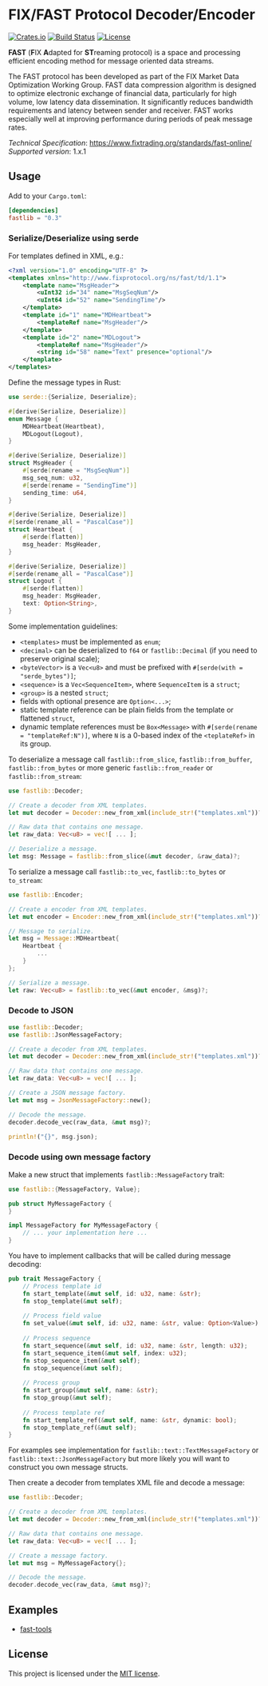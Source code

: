 # FIX/FAST Protocol Decoder/Encoder
[![Crates.io](https://img.shields.io/crates/v/fastlib?style=flat-square)](https://crates.io/crates/fastlib)
[![Build Status](https://img.shields.io/github/actions/workflow/status/mcsakoff/rs-fastlib/rust.yml?branch=main&style=flat-square)](https://github.com/mcsakoff/rs-fastlib/actions/workflows/rust.yml?query=branch%3Amain)
[![License](https://img.shields.io/badge/license-MIT-blue?style=flat-square)](LICENSE-MIT)

**FAST** (**F**IX **A**dapted for **ST**reaming protocol) is a space and processing efficient encoding method for message oriented data streams.

The FAST protocol has been developed as part of the FIX Market Data Optimization Working Group.
FAST data compression algorithm is designed to optimize electronic exchange of financial data, particularly for high volume,
low latency data dissemination. It significantly reduces bandwidth requirements and latency between sender and receiver.
FAST works especially well at improving performance during periods of peak message rates.

_Technical Specification_: https://www.fixtrading.org/standards/fast-online/  
_Supported version_: 1.x.1


## Usage

Add to your `Cargo.toml`:

```toml
[dependencies]
fastlib = "0.3"
```

### Serialize/Deserialize using serde

For templates defined in XML, e.g.:

```xml
<?xml version="1.0" encoding="UTF-8" ?>
<templates xmlns="http://www.fixprotocol.org/ns/fast/td/1.1">
    <template name="MsgHeader">
        <uInt32 id="34" name="MsgSeqNum"/>
        <uInt64 id="52" name="SendingTime"/>
    </template>
    <template id="1" name="MDHeartbeat">
        <templateRef name="MsgHeader"/>
    </template>
    <template id="2" name="MDLogout">
        <templateRef name="MsgHeader"/>
        <string id="58" name="Text" presence="optional"/>
    </template>
</templates>
```

Define the message types in Rust:

```rust
use serde::{Serialize, Deserialize};

#[derive(Serialize, Deserialize)]
enum Message {
    MDHeartbeat(Heartbeat),
    MDLogout(Logout),
}

#[derive(Serialize, Deserialize)]
struct MsgHeader {
    #[serde(rename = "MsgSeqNum")]
    msg_seq_num: u32,
    #[serde(rename = "SendingTime")]
    sending_time: u64,
}

#[derive(Serialize, Deserialize)]
#[serde(rename_all = "PascalCase")]
struct Heartbeat {
    #[serde(flatten)]
    msg_header: MsgHeader,
}

#[derive(Serialize, Deserialize)]
#[serde(rename_all = "PascalCase")]
struct Logout {
    #[serde(flatten)]
    msg_header: MsgHeader,
    text: Option<String>,
}
```

Some implementation guidelines:

* `<templates>` must be implemented as `enum`;
* `<decimal>` can be deserialized to `f64` or `fastlib::Decimal` (if you need to preserve original scale);
* `<byteVector>` is a `Vec<u8>` and must be prefixed with `#[serde(with = "serde_bytes")]`;
* `<sequence>` is a `Vec<SequenceItem>`, where `SequenceItem` is a `struct`;
* `<group>` is a nested `struct`;
* fields with optional presence are `Option<...>`;
* static template reference can be plain fields from the template or flattened `struct`,
* dynamic template references must be `Box<Message>` with `#[serde(rename = "templateRef:N")]`, where `N`
  is a 0-based index of the `<teplateRef>` in its group.

To deserialize a message call `fastlib::from_slice`, `fastlib::from_buffer`, `fastlib::from_bytes` or more generic `fastlib::from_reader` or `fastlib::from_stream`:

```rust
use fastlib::Decoder;

// Create a decoder from XML templates.
let mut decoder = Decoder::new_from_xml(include_str!("templates.xml"))?;

// Raw data that contains one message.
let raw_data: Vec<u8> = vec![ ... ];

// Deserialize a message.
let msg: Message = fastlib::from_slice(&mut decoder, &raw_data)?;
```

To serialize a message call `fastlib::to_vec`, `fastlib::to_bytes` or `to_stream`:

```rust
use fastlib::Encoder;

// Create a encoder from XML templates.
let mut encoder = Encoder::new_from_xml(include_str!("templates.xml"))?;

// Message to serialize.
let msg = Message::MDHeartbeat{
    Heartbeat {
        ...
    }
};

// Serialize a message.
let raw: Vec<u8> = fastlib::to_vec(&mut encoder, &msg)?;
```

### Decode to JSON

```rust
use fastlib::Decoder;
use fastlib::JsonMessageFactory;

// Create a decoder from XML templates.
let mut decoder = Decoder::new_from_xml(include_str!("templates.xml"))?;

// Raw data that contains one message.
let raw_data: Vec<u8> = vec![ ... ];

// Create a JSON message factory.
let mut msg = JsonMessageFactory::new();

// Decode the message.
decoder.decode_vec(raw_data, &mut msg)?;

println!("{}", msg.json);
```

### Decode using own message factory

Make a new struct that implements `fastlib::MessageFactory` trait:

```rust
use fastlib::{MessageFactory, Value};

pub struct MyMessageFactory {
}

impl MessageFactory for MyMessageFactory {
    // ... your implementation here ...
}
```

You have to implement callbacks that will be called during message decoding:

```rust
pub trait MessageFactory {
    // Process template id
    fn start_template(&mut self, id: u32, name: &str);
    fn stop_template(&mut self);
    
    // Process field value
    fn set_value(&mut self, id: u32, name: &str, value: Option<Value>);
    
    // Process sequence
    fn start_sequence(&mut self, id: u32, name: &str, length: u32);
    fn start_sequence_item(&mut self, index: u32);
    fn stop_sequence_item(&mut self);
    fn stop_sequence(&mut self);
    
    // Process group
    fn start_group(&mut self, name: &str);
    fn stop_group(&mut self);
    
    // Process template ref
    fn start_template_ref(&mut self, name: &str, dynamic: bool);
    fn stop_template_ref(&mut self);
}
```

For examples see implementation for `fastlib::text::TextMessageFactory` or `fastlib::text::JsonMessageFactory` but more likely you will want to construct you own message structs.

Then create a decoder from templates XML file and decode a message:

```rust
use fastlib::Decoder;

// Create a decoder from XML templates.
let mut decoder = Decoder::new_from_xml(include_str!("templates.xml"))?;

// Raw data that contains one message.
let raw_data: Vec<u8> = vec![ ... ];

// Create a message factory.
let mut msg = MyMessageFactory{};

// Decode the message.
decoder.decode_vec(raw_data, &mut msg)?;
```

## Examples

- [fast-tools](https://github.com/mcsakoff/rs-fast-tools)


## License

This project is licensed under the [MIT license](LICENSE-MIT).
